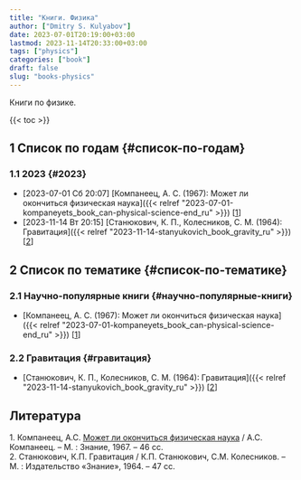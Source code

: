 ```yaml
---
title: "Книги. Физика"
author: ["Dmitry S. Kulyabov"]
date: 2023-07-01T20:19:00+03:00
lastmod: 2023-11-14T20:33:00+03:00
tags: ["physics"]
categories: ["book"]
draft: false
slug: "books-physics"
---
```


Книги по физике.

<!--more-->

{{< toc >}}


## <span class="section-num">1</span> Список по годам {#список-по-годам}


### <span class="section-num">1.1</span> 2023 {#2023}

-   <span class="timestamp-wrapper"><span class="timestamp">[2023-07-01 Сб 20:07] </span></span> [Компанеец, А. С. (1967): Может ли окончиться физическая наука]({{< relref "2023-07-01-kompaneyets_book_can-physical-science-end_ru" >}}) [<a href="#citeproc_bib_item_1">1</a>]
-   <span class="timestamp-wrapper"><span class="timestamp">[2023-11-14 Вт 20:15] </span></span> [Станюкович, К. П., Колесников, С. М. (1964): Гравитация]({{< relref "2023-11-14-stanyukovich_book_gravity_ru" >}}) [<a href="#citeproc_bib_item_2">2</a>]


## <span class="section-num">2</span> Список по тематике {#список-по-тематике}


### <span class="section-num">2.1</span> Научно-популярные книги {#научно-популярные-книги}

-   [Компанеец, А. С. (1967): Может ли окончиться физическая наука]({{< relref "2023-07-01-kompaneyets_book_can-physical-science-end_ru" >}}) [<a href="#citeproc_bib_item_1">1</a>]


### <span class="section-num">2.2</span> Гравитация {#гравитация}

-   [Станюкович, К. П., Колесников, С. М. (1964): Гравитация]({{< relref "2023-11-14-stanyukovich_book_gravity_ru" >}}) [<a href="#citeproc_bib_item_2">2</a>]

## Литература

<div class="csl-bib-body">
  <div class="csl-entry"><a id="citeproc_bib_item_1"></a>1.	Компанеец, А.С. <a href="http://libgen.li/ads.php?md5=5230B7537F31F23C3AEBA260F7EBBC7C">Может ли окончиться физическая наука</a> / А.С. Компанеец. – М. : Знание, 1967. – 46 сс.</div>
  <div class="csl-entry"><a id="citeproc_bib_item_2"></a>2.	Станюкович, К.П. Гравитация / К.П. Станюкович, С.М. Колесников. – М. : Издательство «Знание», 1964. – 47 сс.</div>
</div>
